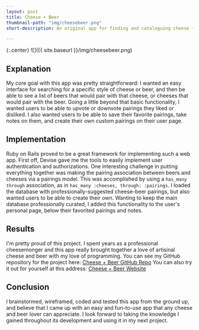```yaml
---
layout: post
title: Cheese + Beer
thumbnail-path: "img/cheesebeer.png"
short-description: An original app for finding and cataloguing cheese + beer pairings.

---
```


{:.center}
![]({{ site.baseurl }}/img/cheesebeer.png)

## Explanation

My core goal with this app was pretty straightforward: I wanted an easy interface for searching for a specific style of cheese or beer, and then be able to see a list of beers that would pair with that cheese, or cheeses that would pair with the beer.  Going a little beyond that basic functionality, I wanted users to be able to upvote or downvote pairings they liked or disliked. I also wanted users to be able to save their favorite pairings, take notes on them, and create their own custom pairings on their user page.

## Implementation

Ruby on Rails proved to be a great framework for implementing such a web app. First off, Devise gave me the tools to easily implement user authentication and authorizations. One interesting challenge in putting everything together was making the pairing association between beers and cheeses via a pairings model. This was accomplished by using a `has_many through` association, as in `has_many :cheeses, through: :pairings`. I loaded the database with professionally-suggested cheese-beer pairings, but also wanted users to be able to create their own. Wanting to keep the main database professionally curated, I added this functionality to the user's personal page, below their favorited pairings and notes.

## Results

I'm pretty proud of this project. I spent years as a professional cheesemonger and this app really brought together a love of artisinal cheese and beer with my love of programming. 
You can see my GitHub repository for the project here: [Cheese + Beer GitHub Repo](https://github.com/logangingerich/cheese-plus-beer)
You can also try it out for yourself at this address: [Cheese + Beer Website](https://cheese-plus-beer.herokuapp.com/)

## Conclusion

I brainstormed, wireframed, coded and tested this app from the ground up, and believe that I came up with an easy and fun-to-use app that any cheese and beer lover can appreciate. I look forward to taking the knowledge I gained throughout its development and using it in my next project.

